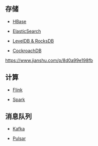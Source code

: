 ## 存储

* [HBase](big-hbase/site)

* [ElasticSearch](big-elasticsearch/site)

* [LevelDB & RocksDB]()

* [CockroachDB]()


https://www.jianshu.com/p/8d0a99e198fb

## 计算

* [Flink](big-flink/site)

* [Spark](big-spark/site)

## 消息队列

* [Kafka](big-kafka/site)

* [Pulsar](big-pulsar/site)
